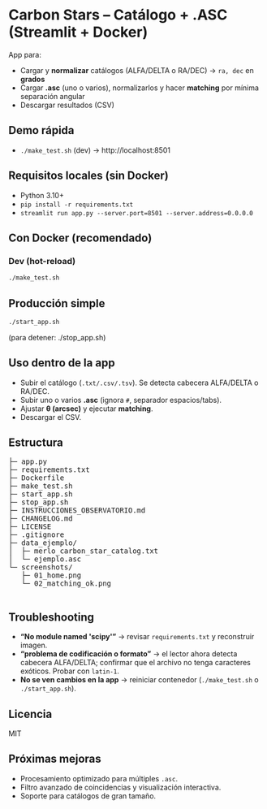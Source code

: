# Carbon Stars – Catálogo + .ASC (Streamlit + Docker)

App para:
- Cargar y **normalizar** catálogos (ALFA/DELTA o RA/DEC) → `ra, dec` en **grados**
- Cargar **.asc** (uno o varios), normalizarlos y hacer **matching** por mínima separación angular
- Descargar resultados (CSV)

## Demo rápida
- `./make_test.sh` (dev) -> http://localhost:8501

## Requisitos locales (sin Docker)
- Python 3.10+
- `pip install -r requirements.txt`
- `streamlit run app.py --server.port=8501 --server.address=0.0.0.0`

## Con Docker (recomendado)
### Dev (hot-reload)
```bash
./make_test.sh
```

## Producción simple
```bash
./start_app.sh
```
(para detener: ./stop_app.sh)

## Uso dentro de la app
- Subir el catálogo (`.txt/.csv/.tsv`). Se detecta cabecera ALFA/DELTA o RA/DEC.
- Subir uno o varios **.asc** (ignora `#`, separador espacios/tabs).
- Ajustar **θ (arcsec)** y ejecutar **matching**.
- Descargar el CSV.

## Estructura
<pre>
├─ app.py
├─ requirements.txt
├─ Dockerfile
├─ make_test.sh
├─ start_app.sh
├─ stop_app.sh
├─ INSTRUCCIONES_OBSERVATORIO.md
├─ CHANGELOG.md
├─ LICENSE
├─ .gitignore
├─ data_ejemplo/
│  ├─ merlo_carbon_star_catalog.txt
│  └─ ejemplo.asc
└─ screenshots/
   ├─ 01_home.png
   └─ 02_matching_ok.png
   </pre>


## Troubleshooting
- **“No module named 'scipy'”** -> revisar `requirements.txt` y reconstruir imagen.
- **“problema de codificación o formato”** -> el lector ahora detecta cabecera ALFA/DELTA; confirmar que el archivo no tenga caracteres exóticos. Probar con `latin-1`.
- **No se ven cambios en la app** -> reiniciar contenedor (`./make_test.sh` o `./start_app.sh`).

## Licencia
MIT

## Próximas mejoras
- Procesamiento optimizado para múltiples `.asc`.
- Filtro avanzado de coincidencias y visualización interactiva.
- Soporte para catálogos de gran tamaño.
